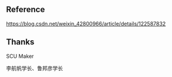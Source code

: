 ## Reference

https://blog.csdn.net/weixin_42800966/article/details/122587832

## Thanks

SCU Maker

李航帆学长、鲁邦彦学长
